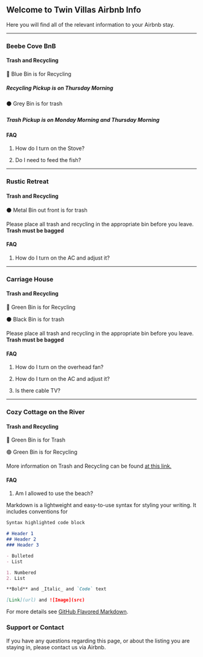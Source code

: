 ## Welcome to Twin Villas Airbnb Info

Here you will find all of the relevant information to your Airbnb stay. 

* * * * *

### Beebe Cove BnB

#### Trash and Recycling

🔵  Blue Bin is for Recycling

##### Recycling Pickup is on Thursday Morning


⚫  Grey Bin is for trash

##### Trash Pickup is on Monday Morning and Thursday Morning

#### FAQ

1. How do I turn on the Stove?

3. Do I need to feed the fish?


* * * * *

### Rustic Retreat

#### Trash and Recycling


⚫  Metal Bin out front is for trash

Please place all trash and recycling in the appropriate bin before you leave. **Trash must be bagged**

#### FAQ

1. How do I turn on the AC and adjust it?

* * * * *
### Carriage House

#### Trash and Recycling

🔵  Green Bin is for Recycling

⚫  Black Bin is for trash

Please place all trash and recycling in the appropriate bin before you leave. **Trash must be bagged**

#### FAQ

1. How do I turn on the overhead fan?

2. How do I turn on the AC and adjust it?

3. Is there cable TV?

* * * * *
### Cozy Cottage on the River

#### Trash and Recycling

🔵  Green Bin is for Trash

🟢  Green Bin is for Recycling

More information on Trash and Recycling can be found [at this link.](https://www.waterfordct.org/public-works/pages/recycling-single-stream)

#### FAQ

1. Am I allowed to use the beach?





Markdown is a lightweight and easy-to-use syntax for styling your writing. It includes conventions for

```markdown
Syntax highlighted code block

# Header 1
## Header 2
### Header 3

- Bulleted
- List

1. Numbered
2. List

**Bold** and _Italic_ and `Code` text

[Link](url) and ![Image](src)
```

For more details see [GitHub Flavored Markdown](https://guides.github.com/features/mastering-markdown/).


### Support or Contact

If you have any questions regarding this page, or about the listing you are staying in, please contact us via Airbnb.
